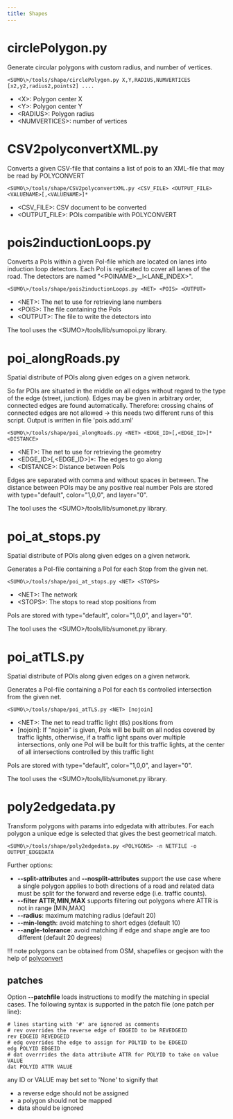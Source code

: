 ```yaml
---
title: Shapes
---
```


# circlePolygon.py

Generate circular polygons with custom radius, and number of vertices.

```
<SUMO\>/tools/shape/circlePolygon.py X,Y,RADIUS,NUMVERTICES [x2,y2,radius2,points2] ....
```

- <X\>: Polygon center X
- <Y\>: Polygon center Y
- <RADIUS\>: Polygon radius
- <NUMVERTICES\>: number of vertices

# CSV2polyconvertXML.py

Converts a given CSV-file that contains a list of pois to an XML-file that may be read by POLYCONVERT

```
<SUMO\>/tools/shape/CSV2polyconvertXML.py <CSV_FILE> <OUTPUT_FILE> <VALUENAME>[,<VALUENAME>]*
```

- <CSV_FILE\>: CSV document to be converted
- <OUTPUT_FILE\>: POIs compatible with POLYCONVERT

# pois2inductionLoops.py

Converts a PoIs within a given PoI-file which are located on lanes into
induction loop detectors. Each PoI is replicated to cover all lanes of
the road. The detectors are named "<POINAME\>__l<LANE_INDEX\>".

```
<SUMO\>/tools/shape/pois2inductionLoops.py <NET> <POIS> <OUTPUT>
```

- <NET\>: The net to use for retrieving lane numbers
- <POIS\>: The file containing the PoIs
- <OUTPUT\>: The file to write the detectors into

The tool uses the <SUMO\>/tools/lib/sumopoi.py library.

# poi_alongRoads.py

Spatial distribute of POIs along given edges on a given network.

So far POIs are situated in the middle on all edges without regard to
the type of the edge (street, junction). Edges may be given in arbitrary
order, connected edges are found automatically. Therefore: crossing
chains of connected edges are not allowed -\> this needs two different
runs of this script. Output is written in file 'pois.add.xml'

```
<SUMO\>/tools/shape/poi_alongRoads.py <NET> <EDGE_ID>[,<EDGE_ID>]* <DISTANCE>
```

- <NET\>: The net to use for retrieving the geometry
- <EDGE_ID\>\[,<EDGE_ID\>\]\*: The edges to go along
- <DISTANCE\>: Distance between PoIs

Edges are separated with comma and without spaces in between. The
distance between POIs may be any positive real number PoIs are stored
with type="default", color="1,0,0", and layer="0".

The tool uses the <SUMO\>/tools/lib/sumonet.py library.

# poi_at_stops.py

Spatial distribute of POIs along given edges on a given network.

Generates a PoI-file containing a PoI for each Stop from the given net.

```
<SUMO\>/tools/shape/poi_at_stops.py <NET> <STOPS>
```

- <NET\>: The network
- <STOPS\>: The stops to read stop positions from

PoIs are stored with type="default", color="1,0,0", and layer="0".

The tool uses the <SUMO\>/tools/lib/sumonet.py library.

# poi_atTLS.py

Spatial distribute of POIs along given edges on a given network.

Generates a PoI-file containing a PoI for each tls controlled
intersection from the given net.

```
<SUMO\>/tools/shape/poi_atTLS.py <NET> [nojoin]
```

- <NET\>: The net to read traffic light (tls) positions from
- \[nojoin\]: If "nojoin" is given, PoIs will be built on all nodes
  covered by traffic lights, otherwise, if a traffic light spans over
  multiple intersections, only one PoI will be built for this traffic
  lights, at the center of all intersections controlled by this
  traffic light

PoIs are stored with type="default", color="1,0,0", and layer="0".

The tool uses the <SUMO\>/tools/lib/sumonet.py library.

# poly2edgedata.py

Transform polygons with params into edgedata with attributes.
For each polygon a unique edge is selected that gives the best geometrical match.

```
<SUMO\>/tools/shape/poly2edgedata.py <POLYGONS> -n NETFILE -o OUTPUT_EDGEDATA
```

Further options:

- **--split-attributes** and **--nosplit-attributes** support the use case where a single polygon applies to both directions of a road and related data must be split for the forward and reverse edge (i.e. traffic counts).
- **--filter ATTR,MIN,MAX** supports filtering out polygons where ATTR is not in range [MIN,MAX]
- **--radius**: maximum matching radius (default 20)
- **--min-length**: avoid matching to short edges (default 10)
- **--angle-tolerance**: avoid matching if edge and shape angle are too different (default 20 degrees)

!!! note
    polygons can be obtained from OSM, shapefiles or geojson with the help of [polyconvert](../polyconvert.md)

## patches
Option **--patchfile** loads instructions to modify the matching in special cases.
The following syntax is supported in the patch file (one patch per line):

```
# lines starting with '#' are ignored as comments
# rev overrides the reverse edge of EDGEID to be REVEDGEID
rev EDGEID REVEDGEID
# edg overrides the edge to assign for POLYID to be EDGEID
edg POLYID EDGEID
# dat overrrides the data attribute ATTR for POLYID to take on value VALUE
dat POLYID ATTR VALUE
```

any ID or VALUE may bet set to 'None' to signify that

- a reverse edge should not be assigned
- a polygon should not be mapped
- data should be ignored

